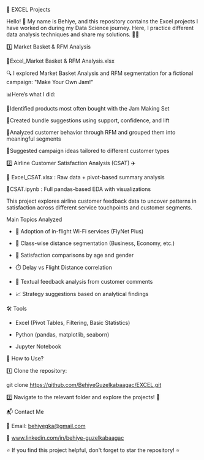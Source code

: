 🚀 EXCEL Projects

Hello! 👋 My name is Behiye, and this repository contains the Excel projects I have worked on during my Data Science journey. Here, I practice different data analysis techniques and share my solutions. 🧠💡

1️⃣ Market Basket & RFM Analysis

📄Excel_Market Basket & RFM Analysis.xlsx

🔍 I explored Market Basket Analysis and RFM segmentation for a fictional campaign: "Make Your Own Jam!" 

📊Here’s what I did:

📌Identified products most often bought with the Jam Making Set

📌Created bundle suggestions using support, confidence, and lift

📌Analyzed customer behavior through RFM and grouped them into meaningful segments

📌Suggested campaign ideas tailored to different customer types


2️⃣ Airline Customer Satisfaction Analysis (CSAT) ✈️

📄 Excel_CSAT.xlsx :  Raw data + pivot-based summary analysis

📄CSAT.ipynb :  Full pandas-based EDA with visualizations

This project explores airline customer feedback data to uncover patterns in satisfaction across different service touchpoints and customer segments.

Main Topics Analyzed

- 📶 Adoption of in-flight Wi-Fi services (FlyNet Plus)
  
- 💺 Class-wise distance segmentation (Business, Economy, etc.)
  
- 👥 Satisfaction comparisons by age and gender
  
- ⏱️ Delay vs Flight Distance correlation
  
- 💬 Textual feedback analysis from customer comments
  
- 📈 Strategy suggestions based on analytical findings

🛠️ Tools 

- Excel (Pivot Tables, Filtering, Basic Statistics)
  
- Python (pandas, matplotlib, seaborn)
  
- Jupyter Notebook


📌 How to Use?

1️⃣ Clone the repository:

 git clone https://github.com/BehiyeGuzelkabaagac/EXCEL.git
 
2️⃣ Navigate to the relevant folder and explore the projects! 🎯

📬 Contact Me

📧 Email: behiyegka@gmail.com

💼 www.linkedin.com/in/behiye-guzelkabaagac

⭐ If you find this project helpful, don't forget to star the repository! ⭐
